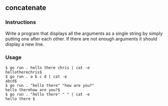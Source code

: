 ## concatenate

### Instructions

Write a program that displays all the arguments as a single string by simply putting one after each other. If there are not enough arguments it should display a new line.

### Usage

```console
$ go run . hello there chris | cat -e
hellotherechris$
$ go run . a b c d | cat -e
abcd$
$ go run . "hello there" "how are you?"
hello therehow are you?$
$ go run . "hello there" " " | cat -e
hello there $
```
